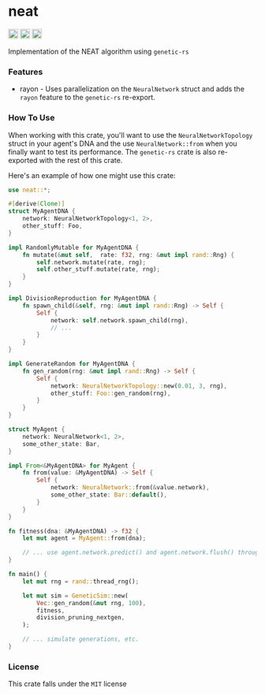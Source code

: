 # neat
[<img alt="github" src="https://img.shields.io/github/last-commit/inflectrix/neat" height="20">](https://github.com/inflectrix/neat)
[<img alt="crates.io" src="https://img.shields.io/crates/d/neat" height="20">](https://crates.io/crates/neat)
[<img alt="docs.rs" src="https://img.shields.io/docsrs/neat" height="20">](https://docs.rs/neat)

Implementation of the NEAT algorithm using `genetic-rs`

### Features
- rayon - Uses parallelization on the `NeuralNetwork` struct and adds the `rayon` feature to the `genetic-rs` re-export.

### How To Use
When working with this crate, you'll want to use the `NeuralNetworkTopology` struct in your agent's DNA and
the use `NeuralNetwork::from` when you finally want to test its performance. The `genetic-rs` crate is also re-exported with the rest of this crate.

Here's an example of how one might use this crate:
```rust
use neat::*;

#[derive(Clone)]
struct MyAgentDNA {
    network: NeuralNetworkTopology<1, 2>,
    other_stuff: Foo,
}

impl RandomlyMutable for MyAgentDNA {
    fn mutate(&mut self,  rate: f32, rng: &mut impl rand::Rng) {
        self.network.mutate(rate, rng);
        self.other_stuff.mutate(rate, rng);
    }
}

impl DivisionReproduction for MyAgentDNA {
    fn spawn_child(&self, rng: &mut impl rand::Rng) -> Self {
        Self {
            network: self.network.spawn_child(rng),
            // ...
        }
    }
}

impl GenerateRandom for MyAgentDNA {
    fn gen_random(rng: &mut impl rand::Rng) -> Self {
        Self {
            network: NeuralNetworkTopology::new(0.01, 3, rng),
            other_stuff: Foo::gen_random(rng),
        }
    }
}

struct MyAgent {
    network: NeuralNetwork<1, 2>,
    some_other_state: Bar,
}

impl From<&MyAgentDNA> for MyAgent {
    fn from(value: &MyAgentDNA) -> Self {
        Self {
            network: NeuralNetwork::from(&value.network),
            some_other_state: Bar::default(),
        }
    }
}

fn fitness(dna: &MyAgentDNA) -> f32 {
    let mut agent = MyAgent::from(dna);

    // ... use agent.network.predict() and agent.network.flush() throughout multiple iterations
}

fn main() {
    let mut rng = rand::thread_rng();

    let mut sim = GeneticSim::new(
        Vec::gen_random(&mut rng, 100),
        fitness,
        division_pruning_nextgen,
    );

    // ... simulate generations, etc.
}
```

### License
This crate falls under the `MIT` license